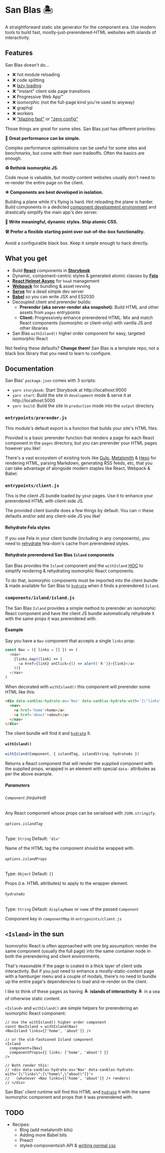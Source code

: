 # San Blas 🏝

A straightforward static site generator for the component era. Use modern tools to build fast, mostly-just-prerendered-HTML websites with islands of interactivity.

## Features

San Blas doesn't do…

- ❌ hot module reloading
- ❌ code splitting
- ❌ [lazy loading](https://www.bensmithett.com/an-argument-against-lazy-loading/)
- ❌ "instant" client side page transitions
- ❌ Progressive Web App™
- ❌ isomorphic (not the full-page kind you're used to anyway)
- ❌ graphql
- ❌ workers
- ❌ ["blazing fast"](https://github.com/search?q=blazing+fast) or ["zero config"](https://github.com/search?q=zero+config)

Those things are great for some sites. San Blas just has different priorities:

**🚀 Great performance can be simple.**

Complex performance optimisations can be useful for some sites and benchmarks, but come with their own tradeoffs. Often the basics are enough.

**♻️ Rethink isomorphic JS.**

Code reuse is valuable, but mostly-content websites usually don't need to re-render the entire page on the client.

**⚛️ Components are best developed in isolation.**

Building a plane while it's flying is hard. Hot reloading the plane is harder. Build components in a dedicted [component development environment](https://storybook.js.org/) and drastically simplify the main app's dev server.

**🧬 Write meaningful, dynamic styles. Ship atomic CSS.**

**🛠 Prefer a flexible starting point over out-of-the-box functionality.**

Avoid a configurable black box. Keep it simple enough to hack directly.

## What you get

- Build **[React](https://reactjs.org/)** components in **[Storybook](https://storybook.js.org/)**
- Dynamic, component-centric styles & generated atomic classes by **[Fela](http://fela.js.org/)**
- **[React Helmet Async](https://github.com/staylor/react-helmet-async/)** for `head` management
- **[Webpack](https://webpack.js.org/)** for bundling & asset revving
- **[Serve](https://github.com/zeit/serve)** for a dead simple dev server
- **[Babel](https://babeljs.io/)** so you can write JSX and ES2030
- Decoupled client and prerender builds:
  - **Prerender (aka server-render aka snapshot):** Build HTML and other assets from `pages` entrypoints
  - **Client:** Progressively enhance prerendered HTML. Mix and match React components (isomorphic or client-only) with vanilla JS and other libraries
- San Blas `withIsland()` higher order component for easy, targeted isomorphic React

Not feeling these defaults? **Change them!** San Blas is a template repo, not a black box library that you need to learn to configure.

## Documentation

San Blas' `package.json` comes with 3 scripts:

- `yarn storybook`: Start Storybook at http://localhost:9000
- `yarn start`: Build the site in `development` mode & serve it at http://localhost:5000
- `yarn build`: Build the site in `production` mode into the `output` directory

### `entrypoints/prerender.js`

This module's default export is a function that builds your site's HTML files.

Provided is a basic prerender function that renders a page for each React component in the `pages` directory, but you can prerender your HTML pages however you like!

There's a vast ecosystem of existing tools like [Gulp](https://gulpjs.com/), [Metalsmith](https://metalsmith.io/) & [Hexo](https://hexo.io/) for rendering HTML, parsing Markdown, generating RSS feeds, etc, that you can take advantage of alongside modern staples like React, Webpack & Babel.

### `entrypoints/client.js`

This is the client JS bundle loaded by your pages. Use it to enhance your prerendered HTML with client-side JS.

The provided client bundle does a few things by default. You can 🔥 these defaults and/or add any client-side JS you like!

#### Rehydrate Fela styles

If you use Fela in your client bundle (including in any components), you need to [rehydrate](https://fela.js.org/docs/api/fela-dom/rehydrate.html) fela-dom's cache from prerendered styles.

#### Rehydrate prerendered San Blas `Island` components

San Blas provides the `Island` component and the `withIsland` [HOC](https://reactjs.org/docs/higher-order-components.html) to simplify rendering & rehydrating isomorphic React components.

To do that, isomorphic components must be imported into the client bundle & made available for San Blas to [`hydrate`](https://reactjs.org/docs/react-dom.html#hydrate) when it finds a prerendered `Island`.

### `components/island/island.js`

The San Blas `Island` provides a simple method to prerender an isomorphic React component and have the client JS bundle automatically rehydrate it with the same props it was prerendered with.

#### Example

Say you have a `Nav` component that accepts a single `links` prop:

```js
const Nav = ({ links = [] }) => (
  <nav>
    {links.map((link) => (
      <a href={link} onClick={() => alert('🏝')}>{link}</a>
    ))}
  </nav>
)
```

When decorated with `withIsland()` this component will prerender some HTML like this:

```html
<div data-sanblas-hydrate-as='Nav' data-sanblas-hydrate-with='{\"links\":[\"home\",\"about\"]}'>
  <nav>
    <a href='home'>home</a>
    <a href='about'>about</a>
  </nav>
</div>
```

The client bundle will find it and [`hydrate`](https://reactjs.org/docs/react-dom.html#hydrate) it.

#### `withIsland()`

```js
withIsland(Component, { islandTag, islandString, hydrateAs })
```

Returns a React component that will render the supplied component with the supplied props, wrapped in an element with special `data-` attributes as per the above example.

##### Parameters

###### `Component` (required)

Any React component whose props can be serialised with `JSON.stringify`.

###### `options.islandTag` 

Type: `String`
Default: `'div'`

Name of the HTML tag the component should be wrapped with.

###### `options.islandProps`

Type: `Object`
Default: `{}`

Props (i.e. HTML attributes) to apply to the wrapper element.

###### `hydrateAs`

Type: `String`
Default: `displayName` or `name` of the passed `Component`

Component key in `componentMap` in `entrypoints/client.js`


## `<Island>` in the sun

Isomorphic React is often approached with one big assumption: render the same component (usually the full page) into the same container node in both the prerendering and client environments.

That's reasonable if the page is coated in a thick layer of client side interactivity. But if you just need to enhance a mostly-static-content page with a hamburger menu and a couple of modals, there's no need to bundle up the entire page's dependencies to load and re-render on the client.

I like to think of these pages as having 🏝 **islands of interactivity** 🏝 in a sea of otherwise static content.

`<Island>` and `withIsland()` are simple helpers for prerendering an isomorphic React component:

```es6
// Use the withIsland() higher order component
const NavIsland = withIsland(Nav)
<NavIsland links={['home', 'about']} />

// or the old-fashioned Island component
<Island
  component={Nav}
  componentProps={{ links: ['home', 'about'] }}
/>

// Both render this:
// <div data-sanblas-hydrate-as='Nav' data-sanblas-hydrate-with='{\"links\":[\"home\",\"about\"]}'>
//   (whatever <Nav links={['home', 'about']} /> renders)
// </div>
```

San Blas' client runtime will find this HTML and [`hydrate`](https://reactjs.org/docs/react-dom.html#hydrate) it with the same isomorphic component and props that it was prerendered with.


## TODO
- Recipes:
  - Blog (add metalsmith bits)
  - Adding more Babel bits
  - Preact
  - styled-componentsish API & [writing normal css](https://github.com/jxnblk/css-to-object)